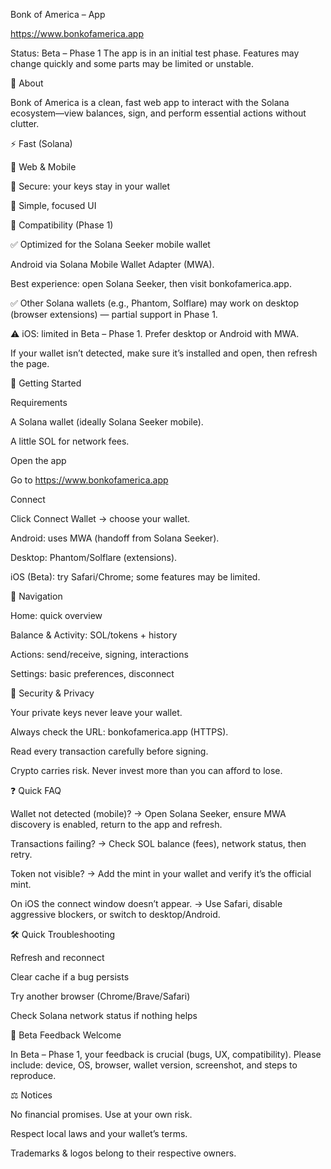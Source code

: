 Bonk of America – App

https://www.bonkofamerica.app

Status: Beta – Phase 1
The app is in an initial test phase. Features may change quickly and some parts may be limited or unstable.

🎯 About

Bonk of America is a clean, fast web app to interact with the Solana ecosystem—view balances, sign, and perform essential actions without clutter.

⚡ Fast (Solana)

📱 Web & Mobile

🔐 Secure: your keys stay in your wallet

🧭 Simple, focused UI

🧩 Compatibility (Phase 1)

✅ Optimized for the Solana Seeker mobile wallet

Android via Solana Mobile Wallet Adapter (MWA).

Best experience: open Solana Seeker, then visit bonkofamerica.app.

✅ Other Solana wallets (e.g., Phantom, Solflare) may work on desktop (browser extensions) — partial support in Phase 1.

⚠️ iOS: limited in Beta – Phase 1. Prefer desktop or Android with MWA.

If your wallet isn’t detected, make sure it’s installed and open, then refresh the page.

🚀 Getting Started

Requirements

A Solana wallet (ideally Solana Seeker mobile).

A little SOL for network fees.

Open the app

Go to https://www.bonkofamerica.app

Connect

Click Connect Wallet → choose your wallet.

Android: uses MWA (handoff from Solana Seeker).

Desktop: Phantom/Solflare (extensions).

iOS (Beta): try Safari/Chrome; some features may be limited.

🧭 Navigation

Home: quick overview

Balance & Activity: SOL/tokens + history

Actions: send/receive, signing, interactions

Settings: basic preferences, disconnect

🔐 Security & Privacy

Your private keys never leave your wallet.

Always check the URL: bonkofamerica.app (HTTPS).

Read every transaction carefully before signing.

Crypto carries risk. Never invest more than you can afford to lose.

❓ Quick FAQ

Wallet not detected (mobile)?
→ Open Solana Seeker, ensure MWA discovery is enabled, return to the app and refresh.

Transactions failing?
→ Check SOL balance (fees), network status, then retry.

Token not visible?
→ Add the mint in your wallet and verify it’s the official mint.

On iOS the connect window doesn’t appear.
→ Use Safari, disable aggressive blockers, or switch to desktop/Android.

🛠️ Quick Troubleshooting

Refresh and reconnect

Clear cache if a bug persists

Try another browser (Chrome/Brave/Safari)

Check Solana network status if nothing helps

📣 Beta Feedback Welcome

In Beta – Phase 1, your feedback is crucial (bugs, UX, compatibility).
Please include: device, OS, browser, wallet version, screenshot, and steps to reproduce.

⚖️ Notices

No financial promises. Use at your own risk.

Respect local laws and your wallet’s terms.

Trademarks & logos belong to their respective owners.
